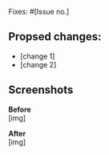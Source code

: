 Fixes: #[Issue no.]

## Propsed changes:
- [change 1]
- [change 2]

## Screenshots

**Before**<br/>
[img]

**After**<br/>
[img]
